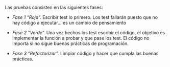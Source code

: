 
Las pruebas consisten en las siguientes fases:

- *Fase 1 “Roja”.* Escribir test lo primero. Los test fallarán puesto que no hay código a ejecutar… es un cambio de pensamiento

- *Fase 2 “Verde”.* Una vez hechos los test escribir el código, el objetivo es implementar la función a probar y que pase los test. El código no importa si no sigue buenas prácticas de programación.

 - *Fase 3 “Refactorizar”.* Limpiar código y hacer que cumpla las buenas prácticas. 
